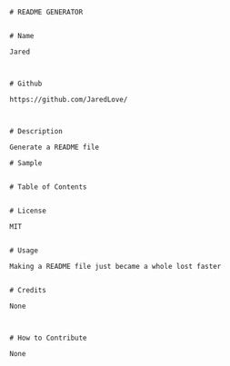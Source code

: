   
    
    # README GENERATOR
    
    
    # Name
    
    Jared
    
    
    
    # Github
    
    https://github.com/JaredLove/
    
    
    
    # Description
    
    Generate a README file
    
    # Sample
    
    
    # Table of Contents
     
    
    # License
    
    MIT
    
    
    # Usage
    
    Making a README file just became a whole lost faster
    
    
    # Credits
    
    None
    
    
    
    # How to Contribute
    
    None
    